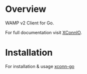 # Overview
WAMP v2 Client for Go.

For full documentation visit [XConnIO](https://xconn.io).

# Installation
For installation & usage [xconn-go](https://xconn.io/xconn/go/installation/)
